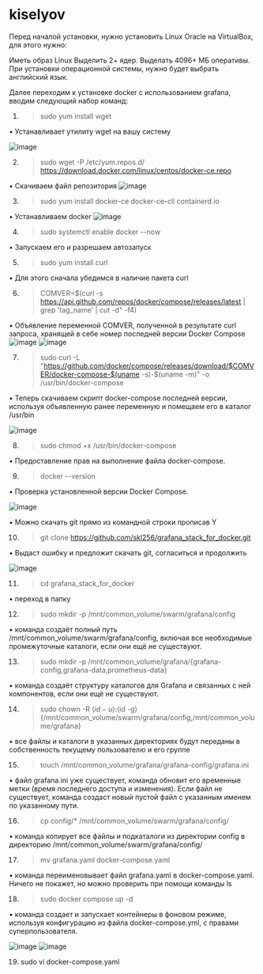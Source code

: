 # kiselyov
Перед началой установки, нужно установить Linux Oracle на VirtualBox, для этого нужно:

Иметь образ Linux Выделить 2+ ядер. Выделать 4096+ МБ оперативы. При установки операционной системы, нужно будет выбрать английский язык.

Далее переходим к установке docker с использованием grafana, вводим следующий набор команд:

1. >sudo yum install wget

• Устанавливает утилиту wget на вашу систему

![image](https://github.com/user-attachments/assets/d4bc09d5-f41a-4f34-9eff-ea392d03784d)

2. >sudo wget -P /etc/yum.repos.d/ https://download.docker.com/linux/centos/docker-ce.repo

• Скачиваем файл репозитория
![image](https://github.com/user-attachments/assets/7bc73d5c-6ccd-4dcd-86f9-165f0fa6c1c2)

3. >sudo yum install docker-ce docker-ce-cli containerd.io

• Устанавливаем docker
![image](https://github.com/user-attachments/assets/f2281b18-d0eb-4b81-9c09-9c13032d2146)

4. >sudo systemctl enable docker --now

• Запускаем его и разрешаем автозапуск

5. >sudo yum install curl

• Для этого сначала убедимся в наличие пакета curl

6. >COMVER=$(curl -s https://api.github.com/repos/docker/compose/releases/latest | grep 'tag_name' | cut -d\" -f4)

• Объявление переменной COMVER, полученной в результате curl запроса, хранящей в себе номер последней версии Docker Compose
![image](https://github.com/user-attachments/assets/1a9ddd83-6878-4032-9608-30b7ca91a9f3)
![image](https://github.com/user-attachments/assets/cc5a539e-2a58-4c57-af79-cf17618b196b)

7. >sudo curl -L "https://github.com/docker/compose/releases/download/$COMVER/docker-compose-$(uname -s)-$(uname -m)" -o /usr/bin/docker-compose

• Теперь скачиваем скрипт docker-compose последней версии, используя объявленную ранее переменную и помещаем его в каталог /usr/bin

![image](https://github.com/user-attachments/assets/688352dd-69d5-4f39-a7b2-38e5a2b42fdb)

8. >sudo chmod +x /usr/bin/docker-compose

• Предоставление прав на выполнение файла docker-compose.

9. >docker --version

• Проверка установленной версии Docker Compose.

![image](https://github.com/user-attachments/assets/7cab30e6-ffd6-4237-9919-2c35ddf18f53)

• Можно скачать git прямо из командной строки прописав Y

10. >git clone https://github.com/skl256/grafana_stack_for_docker.git

• Выдаст ошибку и предложит скачать git, согласиться и продолжить

![image](https://github.com/user-attachments/assets/7309f8cd-bd42-4e27-bb90-3d7c763f9239)

11. >cd grafana_stack_for_docker

• переход в папку

12. >sudo mkdir -p /mnt/common_volume/swarm/grafana/config

• команда создаёт полный путь /mnt/common_volume/swarm/grafana/config, включая все необходимые промежуточные каталоги, если они ещё не существуют.

13. >sudo mkdir -p /mnt/common_volume/grafana/{grafana-config,grafana-data,prometheus-data}

• команда создаёт структуру каталогов для Grafana и связанных с ней компонентов, если они ещё не существуют.

14. >sudo chown -R $(id -u):$(id -g) {/mnt/common_volume/swarm/grafana/config,/mnt/common_volume/grafana}

• все файлы и каталоги в указанных директориях будут переданы в собственность текущему пользователю и его группе

15. >touch /mnt/common_volume/grafana/grafana-config/grafana.ini

• файл grafana.ini уже существует, команда обновит его временные метки (время последнего доступа и изменения). Если файл не существует, команда создаст новый пустой файл с указанным именем по указанному пути.

16. >cp config/* /mnt/common_volume/swarm/grafana/config/

• команда копирует все файлы и подкаталоги из директории config в директорию /mnt/common_volume/swarm/grafana/config/

17. >mv grafana.yaml docker-compose.yaml

• команда переименовывает файл grafana.yaml в docker-compose.yaml. Ничего не покажет, но можно проверить при помощи команды ls

18. >sudo docker compose up -d

• команда создает и запускает контейнеры в фоновом режиме, используя конфигурацию из файла docker-compose.yml, с правами суперпользователя.

![image](https://github.com/user-attachments/assets/4f4a25b2-54bd-43ab-87ea-e3bc2305513b)
![image](https://github.com/user-attachments/assets/f15de654-f593-4a8c-970d-46b10d3a6496)

19. sudo vi docker-compose.yaml
